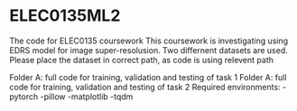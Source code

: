 # ELEC0135ML2
The code for ELEC0135 coursework
This coursework is investigating using EDRS model for image super-resolusion. Two differnent datasets are used.
Please place the dataset in  correct path, as code is using relevent path

Folder A: full code for training, validation and testing of task 1
Folder A: full code for training, validation and testing of task 2
Required environments:
    -pytorch
    -pillow
    -matplotlib
    -tqdm
